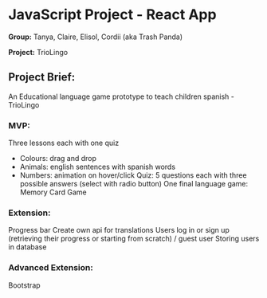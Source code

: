 # JavaScript Project - React App 

**Group:** Tanya, Claire, Elisol, Cordii (aka Trash Panda)

**Project:** TrioLingo 

## Project Brief:

An Educational language game prototype to teach children spanish - TrioLingo

### MVP:
Three lessons each with one quiz
 - Colours: drag and drop
 - Animals: english sentences with spanish words
 - Numbers: animation on hover/click 
Quiz: 5 questions each with three possible answers (select with radio button)
One final language game: Memory Card Game

### Extension:
Progress bar
Create own api for translations
Users log in or sign up (retrieving their progress or starting from scratch) / guest user
Storing users in database

### Advanced Extension:
Bootstrap 

